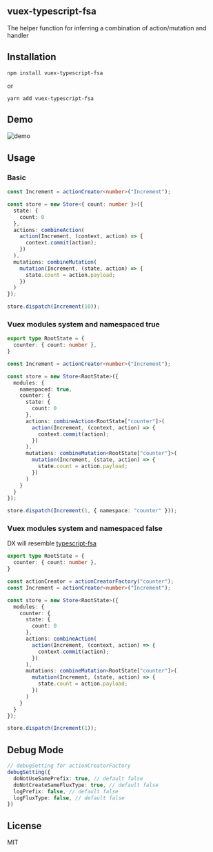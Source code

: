vuex-typescript-fsa
---

The helper function for inferring a combination of action/mutation and handler

## Installation

```
npm install vuex-typescript-fsa
```

or

```
yarn add vuex-typescript-fsa
```

## Demo

![demo](https://github.com/sue71/vuex-typescript-fsa/blob/images/demo-01.gif)

## Usage

### Basic

```typescript
const Increment = actionCreator<number>("Increment");

const store = new Store<{ count: number }>({
  state: {
    count: 0
  },
  actions: combineAction(
    action(Increment, (context, action) => {
      context.commit(action);
    })
  ),
  mutations: combineMutation(
    mutation(Increment, (state, action) => {
      state.count = action.payload;
    })
  )
});

store.dispatch(Increment(10));
```

### Vuex modules system and namespaced true

```typescript
export type RootState = {
  counter: { count: number },
}

const Increment = actionCreator<number>("Increment");

const store = new Store<RootState>({
  modules: {
    namespaced: true,
    counter: {
      state: {
        count: 0
      },
      actions: combineAction<RootState["counter"]>(
        action(Increment, (context, action) => {
          context.commit(action);
        })
      ),
      mutations: combineMutation<RootState["counter"]>(
        mutation(Increment, (state, action) => {
          state.count = action.payload;
        })
      )
    }
  }
});

store.dispatch(Increment(1, { namespace: "counter" }));
```

### Vuex modules system and namespaced false
DX will resemble [typescript-fsa](https://github.com/aikoven/typescript-fsa)

```typescript
export type RootState = {
  counter: { count: number },
}

const actionCreator = actionCreatorFactory("counter");
const Increment = actionCreator<number>("Increment");

const store = new Store<RootState>({
  modules: {
    counter: {
      state: {
        count: 0
      },
      actions: combineAction(
        action(Increment, (context, action) => {
          context.commit(action);
        })
      ),
      mutations: combineMutation<RootState["counter"]>(
        mutation(Increment, (state, action) => {
          state.count = action.payload;
        })
      )
    }
  }
});

store.dispatch(Increment(1));
```

## Debug Mode

```typescript
// debugSetting for actionCreatorFactory
debugSetting({
  doNotUseSamePrefix: true, // default false
  doNotCreateSameFluxType: true, // default false
  logPrefix: false, // default false
  logFluxType: false, // default false
})
```


## License

MIT
